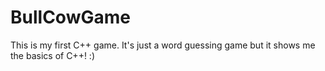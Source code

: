 # BullCowGame
This is my first C++ game. It's just a word guessing game but it shows me the basics of C++! :)
